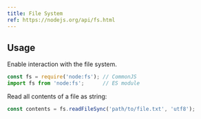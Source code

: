 ```yaml
---
title: File System
ref: https://nodejs.org/api/fs.html
---
```


## Usage

Enable interaction with the file system.

```js
const fs = require('node:fs'); // CommonJS
import fs from 'node:fs';      // ES module
```

Read all contents of a file as string:

```js
const contents = fs.readFileSync('path/to/file.txt', 'utf8');
```
